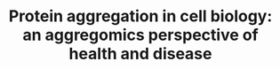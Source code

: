 ---
title: "Protein aggregation in cell biology: an aggregomics perspective of health and disease"

location: "Seminars in Cell & Developmental Biology"

authors: "Cox D, Raeburn C, Sui X, Hatters DM."

year: "2020"

doi: https://doi.org/10.1016/j.semcdb.2018.05.003

weight: 15

color: "#fff"

draft: false
buttons:
  - btype: Full text
    icon: book # optional: use an icon from icons.yaml
    newTab: true
    url: "https://doi.org/10.1016/j.semcdb.2018.05.003"
---